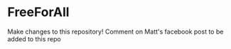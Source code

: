 # FreeForAll
Make changes to this repository! Comment on Matt's facebook post to be added to this repo
